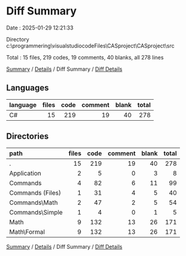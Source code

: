 # Diff Summary

Date : 2025-01-29 12:21:33

Directory c:\\programmering\\visualstudiocodeFiles\\CASproject\\CASproject\\src

Total : 15 files,  219 codes, 19 comments, 40 blanks, all 278 lines

[Summary](results.md) / [Details](details.md) / Diff Summary / [Diff Details](diff-details.md)

## Languages
| language | files | code | comment | blank | total |
| :--- | ---: | ---: | ---: | ---: | ---: |
| C# | 15 | 219 | 19 | 40 | 278 |

## Directories
| path | files | code | comment | blank | total |
| :--- | ---: | ---: | ---: | ---: | ---: |
| . | 15 | 219 | 19 | 40 | 278 |
| Application | 2 | 5 | 0 | 3 | 8 |
| Commands | 4 | 82 | 6 | 11 | 99 |
| Commands (Files) | 1 | 31 | 4 | 5 | 40 |
| Commands\\Math | 2 | 47 | 2 | 5 | 54 |
| Commands\\Simple | 1 | 4 | 0 | 1 | 5 |
| Math | 9 | 132 | 13 | 26 | 171 |
| Math\\Formal | 9 | 132 | 13 | 26 | 171 |

[Summary](results.md) / [Details](details.md) / Diff Summary / [Diff Details](diff-details.md)